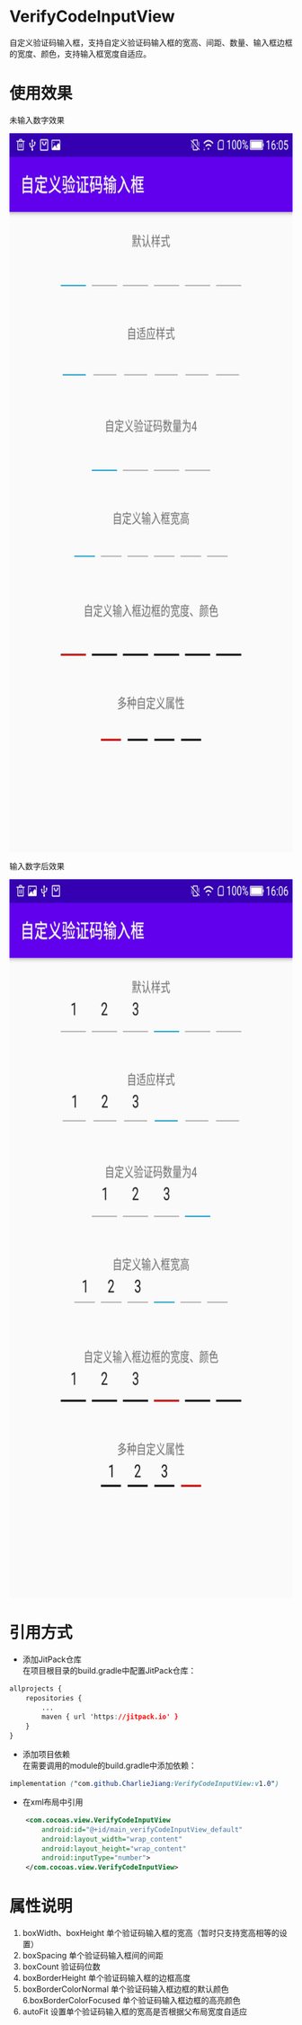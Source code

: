 
# VerifyCodeInputView

自定义验证码输入框，支持自定义验证码输入框的宽高、间距、数量、输入框边框的宽度、颜色，支持输入框宽度自适应。

# 使用效果
未输入数字效果

<img src="https://github.com/CharlieJiang/VerifyCodeInputView/blob/main/screenshot/UseCase_not_input.jpg" alt="使用效果图——未输入" width="720" height="1280" align="middle"/>

输入数字后效果

<img src="https://github.com/CharlieJiang/VerifyCodeInputView/blob/main/screenshot/UseCase_input.jpg" alt="使用效果图——已输入" width="720" height="1280" align="middle"/>

# 引用方式
* 添加JitPack仓库<br/>
在项目根目录的build.gradle中配置JitPack仓库：
```css
allprojects {
    repositories {
        ...
        maven { url 'https://jitpack.io' }
    }
}
```
* 添加项目依赖<br/>
在需要调用的module的build.gradle中添加依赖：
```css
implementation ("com.github.CharlieJiang:VerifyCodeInputView:v1.0")
```
* 在xml布局中引用
```xml
    <com.cocoas.view.VerifyCodeInputView
        android:id="@+id/main_verifyCodeInputView_default"
        android:layout_width="wrap_content"
        android:layout_height="wrap_content"
        android:inputType="number">
    </com.cocoas.view.VerifyCodeInputView>
```
# 属性说明
1. boxWidth、boxHeight
单个验证码输入框的宽高（暂时只支持宽高相等的设置）
2. boxSpacing
单个验证码输入框间的间距
3. boxCount
验证码位数
4. boxBorderHeight
单个验证码输入框的边框高度
5. boxBorderColorNormal
单个验证码输入框边框的默认颜色
6.boxBorderColorFocused
单个验证码输入框边框的高亮颜色
7. autoFit
设置单个验证码输入框的宽高是否根据父布局宽度自适应
